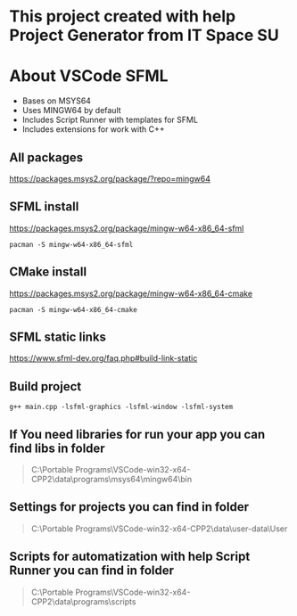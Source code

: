 # This project created with help Project Generator from IT Space SU

# About VSCode SFML
- Bases on MSYS64 
- Uses MINGW64 by default
- Includes Script Runner with templates for SFML 
- Includes extensions for work with C++


## All packages

https://packages.msys2.org/package/?repo=mingw64


## SFML install

https://packages.msys2.org/package/mingw-w64-x86_64-sfml


```shell
pacman -S mingw-w64-x86_64-sfml
```

## CMake install

https://packages.msys2.org/package/mingw-w64-x86_64-cmake


```shell
pacman -S mingw-w64-x86_64-cmake
```


## SFML static links

https://www.sfml-dev.org/faq.php#build-link-static


## Build project 

```shell
g++ main.cpp -lsfml-graphics -lsfml-window -lsfml-system
```


## If You need libraries for run your app you can find libs in folder

> C:\Portable Programs\VSCode-win32-x64-CPP2\data\programs\msys64\mingw64\bin


## Settings for projects you can find in folder

> C:\Portable Programs\VSCode-win32-x64-CPP2\data\user-data\User

## Scripts for automatization with help Script Runner you can find in folder

> C:\Portable Programs\VSCode-win32-x64-CPP2\data\programs\scripts